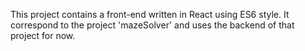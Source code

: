 This project contains a front-end written in React using ES6 style. It correspond to the project 'mazeSolver' and uses the backend of that project for now.